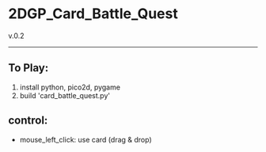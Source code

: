 # 2DGP_Card_Battle_Quest
v.0.2

---

## To Play:
1. install python, pico2d, pygame
2. build 'card_battle_quest.py'

## control:
- mouse_left_click: use card (drag & drop)